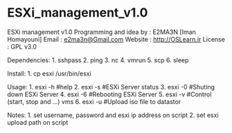 # ESXi_management_v1.0
ESXi management v1.0
Programming and idea by : E2MA3N [Iman Homayouni]
Email : e2ma3n@Gmail.com
Website : http://OSLearn.ir
License : GPL v3.0


Dependencies:
	1. sshpass
	2. ping
	3. nc
	4. vmrun
	5. scp
	6. sleep

Install:
	1. cp esxi /usr/bin/esxi

Usage:
	1. esxi -h #help
	2. esxi -s #ESXi Server status
	3. esxi -0 #Shuting down ESXi Server
	4. esxi -6 #Rebooting ESXi Server
	5. esxi -v #Control (start, stop and ...) vms
	6. esxi -u #Upload iso file to datastor

Notes:
	1. set username, password and esxi ip address on script
	2. set esxi upload path on script
